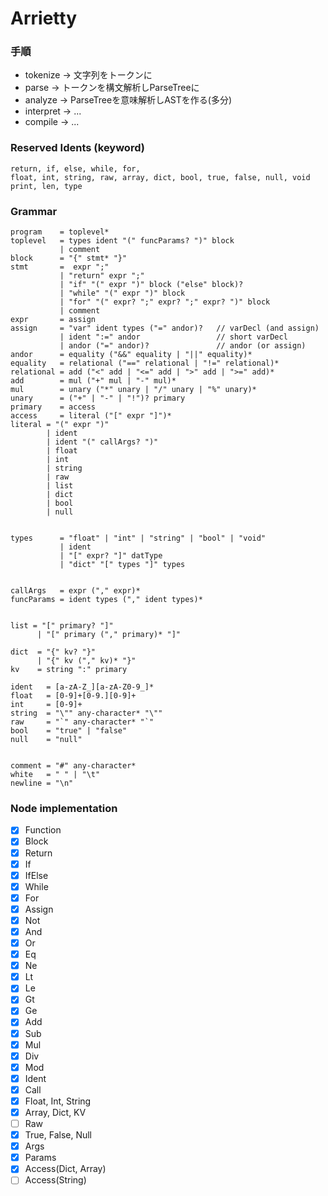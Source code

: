 # Arrietty

### 手順
- tokenize  -> 文字列をトークンに
- parse     -> トークンを構文解析しParseTreeに
- analyze   -> ParseTreeを意味解析しASTを作る(多分)
- interpret -> ...
- compile   -> ...

### Reserved Idents (keyword)
```text
return, if, else, while, for,
float, int, string, raw, array, dict, bool, true, false, null, void
print, len, type
```

### Grammar
```text
program    = toplevel*
toplevel   = types ident "(" funcParams? ")" block
           | comment
block      = "{" stmt* "}"
stmt       =  expr ";"
           | "return" expr ";"
           | "if" "(" expr ")" block ("else" block)?
           | "while" "(" expr ")" block
           | "for" "(" expr? ";" expr? ";" expr? ")" block
           | comment
expr       = assign
assign     = "var" ident types ("=" andor)?   // varDecl (and assign)
           | ident ":=" andor                 // short varDecl
           | andor ("=" andor)?               // andor (or assign)
andor      = equality ("&&" equality | "||" equality)*
equality   = relational ("==" relational | "!=" relational)*
relational = add ("<" add | "<=" add | ">" add | ">=" add)*
add        = mul ("+" mul | "-" mul)*
mul        = unary ("*" unary | "/" unary | "%" unary)*
unary      = ("+" | "-" | "!")? primary
primary    = access
access     = literal ("[" expr "]")*
literal = "(" expr ")"
        | ident
        | ident "(" callArgs? ")"
        | float
        | int
        | string
        | raw
        | list
        | dict
        | bool
        | null


types      = "float" | "int" | "string" | "bool" | "void"
           | ident
           | "[" expr? "]" datType
           | "dict" "[" types "]" types


callArgs   = expr ("," expr)*
funcParams = ident types ("," ident types)*


list = "[" primary? "]"
      | "[" primary ("," primary)* "]"

dict  = "{" kv? "}"
      | "{" kv ("," kv)* "}"
kv    = string ":" primary

ident   = [a-zA-Z_][a-zA-Z0-9_]*
float   = [0-9]+[0-9.][0-9]+
int     = [0-9]+
string  = "\"" any-character* "\""
raw     = "`" any-character* "`"
bool    = "true" | "false"
null    = "null"


comment = "#" any-character*
white   = " " | "\t"
newline = "\n"
```

### Node implementation
- [x] Function
- [x] Block
- [x] Return 
- [x] If
- [x] IfElse
- [x] While
- [x] For
- [x] Assign
- [x] Not
- [x] And
- [x] Or
- [x] Eq
- [x] Ne
- [x] Lt
- [x] Le
- [x] Gt
- [x] Ge
- [x] Add
- [x] Sub
- [x] Mul
- [x] Div
- [x] Mod
- [x] Ident
- [x] Call
- [x] Float, Int, String
- [x] Array, Dict, KV
- [ ] Raw
- [x] True, False, Null
- [x] Args
- [x] Params
- [x] Access(Dict, Array)
- [ ] Access(String)